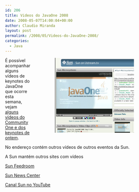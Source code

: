 ```yaml
---
id: 206
title: Videos do JavaOne 2008
date: 2008-05-07T14:00:04+00:00
author: Claudio Miranda
layout: post
permalink: /2008/05/Videos-do-JavaOne-2008/
categories:
  - Java
---
```

<img src="/resources/claudio/20080507-j1stream.png" align="right" hspace="80" />

É possível acompanhar alguns vídeos de keynotes do JavaOne que ocorre esta semana, vejam [alguns vídeos do CommunityOne e dos keynotes de ontem](http://www.ustream.tv/channel/sun-microsystems).

No endereço contém outros vídeos de outros eventos da Sun.

A Sun mantém outros sites com vídeos

[Sun Feedroom](http://sunfeedroom.sun.com/)

[Sun News Center](http://www.sun.com/aboutsun/media/index.jsp)

[Canal Sun no YouTube](http://www.youtube.com/user/SunMicrosystemsInc)</p>